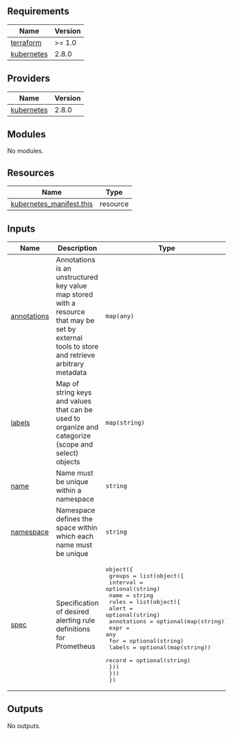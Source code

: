 <!-- BEGIN_TF_DOCS -->
## Requirements

| Name | Version |
|------|---------|
| <a name="requirement_terraform"></a> [terraform](#requirement\_terraform) | >= 1.0 |
| <a name="requirement_kubernetes"></a> [kubernetes](#requirement\_kubernetes) | 2.8.0 |

## Providers

| Name | Version |
|------|---------|
| <a name="provider_kubernetes"></a> [kubernetes](#provider\_kubernetes) | 2.8.0 |

## Modules

No modules.

## Resources

| Name | Type |
|------|------|
| [kubernetes_manifest.this](https://registry.terraform.io/providers/hashicorp/kubernetes/2.8.0/docs/resources/manifest) | resource |

## Inputs

| Name | Description | Type | Default | Required |
|------|-------------|------|---------|:--------:|
| <a name="input_annotations"></a> [annotations](#input\_annotations) | Annotations is an unstructured key value map stored with a resource that may be set by external tools to store and retrieve arbitrary metadata | `map(any)` | `{}` | no |
| <a name="input_labels"></a> [labels](#input\_labels) | Map of string keys and values that can be used to organize and categorize (scope and select) objects | `map(string)` | `{}` | no |
| <a name="input_name"></a> [name](#input\_name) | Name must be unique within a namespace | `string` | n/a | yes |
| <a name="input_namespace"></a> [namespace](#input\_namespace) | Namespace defines the space within which each name must be unique | `string` | `"default"` | no |
| <a name="input_spec"></a> [spec](#input\_spec) | Specification of desired alerting rule definitions for Prometheus | <pre>object({<br>    groups = list(object({<br>      interval = optional(string)<br>      name     = string<br>      rules = list(object({<br>        alert       = optional(string)<br>        annotations = optional(map(string))<br>        expr        = any<br>        for         = optional(string)<br>        labels      = optional(map(string))<br>        record      = optional(string)<br>      }))<br>    }))<br>  })</pre> | n/a | yes |

## Outputs

No outputs.
<!-- END_TF_DOCS -->
